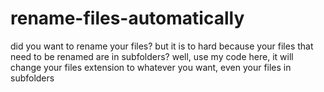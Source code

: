 # rename-files-automatically
did you want to rename your files? but it is to hard because your files that need to be renamed are in subfolders? well, use my code here, it will change your files extension to whatever you want, even your files in subfolders
